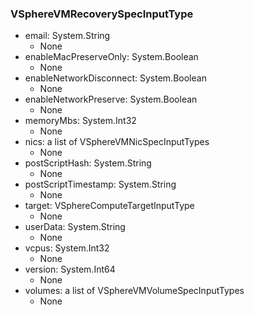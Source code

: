### VSphereVMRecoverySpecInputType
- email: System.String
  - None
- enableMacPreserveOnly: System.Boolean
  - None
- enableNetworkDisconnect: System.Boolean
  - None
- enableNetworkPreserve: System.Boolean
  - None
- memoryMbs: System.Int32
  - None
- nics: a list of VSphereVMNicSpecInputTypes
  - None
- postScriptHash: System.String
  - None
- postScriptTimestamp: System.String
  - None
- target: VSphereComputeTargetInputType
  - None
- userData: System.String
  - None
- vcpus: System.Int32
  - None
- version: System.Int64
  - None
- volumes: a list of VSphereVMVolumeSpecInputTypes
  - None

